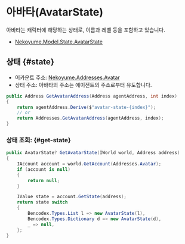 # 아바타(AvatarState)

아바타는 캐릭터에 해당하는 상태로, 이름과 레벨 등을 포함하고 있습니다.

- [Nekoyume.Model.State.AvatarState](https://github.com/planetarium/lib9c/blob/main/Lib9c/Model/State/AvatarState.cs)

## 상태 {#state}

- 어카운트 주소: [Nekoyume.Addresses.Avatar](https://github.com/planetarium/lib9c/blob/1.17.3/Lib9c/Addresses.cs#L44)
- 상태 주소: 아바타의 주소는 에이전트의 주소로부터 유도합니다.

```cs
public Address GetAvatarAddress(Address agentAddress, int index)
{
    return agentAddress.Derive($"avatar-state-{index}");
    // or
    return Addresses.GetAvatarAddress(agentAddress, index);
}
```

### 상태 조회: {#get-state}

```cs
public AvatarState? GetAvatarState(IWorld world, Address address)
{
    IAccount account = world.GetAccount(Addresses.Avatar);
    if (account is null)
    {
        return null;
    }

    IValue state = account.GetState(address);
    return state switch
    {
        Bencodex.Types.List l => new AvatarState(l),
        Bencodex.Types.Dictionary d => new AvatarState(d),
        _ => null,
    };
}
```
